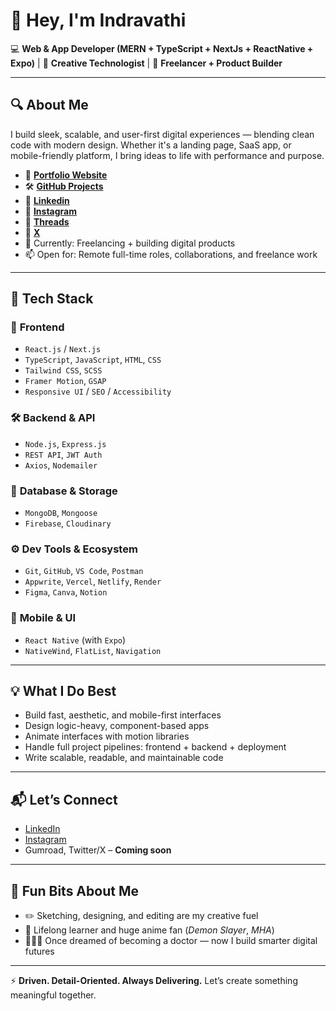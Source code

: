 # 👋 Hey, I'm Indravathi

💻 **Web & App Developer (MERN + TypeScript + NextJs + ReactNative + Expo)** | 🎨 **Creative Technologist** | 🚀 **Freelancer + Product Builder**

---

## 🔍 **About Me**

I build sleek, scalable, and user-first digital experiences — blending clean code with modern design. Whether it's a landing page, SaaS app, or mobile-friendly platform, I bring ideas to life with performance and purpose.

* 🔗 [**Portfolio Website**](https://indhu-hehhehe.vercel.app/)
* 🛠️ [**GitHub Projects**](https://github.com/Indhu248?tab=repositories)
* 🔗 [**Linkedin**](https://www.linkedin.com/in/indravathibotcha/)
* 🔗 [**Instagram**](https://www.instagram.com/indhu_hehhehe/)
* 🔗 [**Threads**](https://www.threads.com/@indhu_hehhehe)
* 🔗 [**X**](https://www.threads.com/@indhu_hehhehe)
* 🌱 Currently: Freelancing + building digital products
* 📫 Open for: Remote full-time roles, collaborations, and freelance work

---

## 🧰 **Tech Stack**

### 🚀 **Frontend**

* `React.js` / `Next.js`
* `TypeScript`, `JavaScript`, `HTML`, `CSS`
* `Tailwind CSS`, `SCSS`
* `Framer Motion`, `GSAP`
* `Responsive UI` / `SEO` / `Accessibility`

### 🛠️ **Backend & API**

* `Node.js`, `Express.js`
* `REST API`, `JWT Auth`
* `Axios`, `Nodemailer`

### 🧠 **Database & Storage**

* `MongoDB`, `Mongoose`
* `Firebase`, `Cloudinary`

### ⚙️ **Dev Tools & Ecosystem**

* `Git`, `GitHub`, `VS Code`, `Postman`
* `Appwrite`, `Vercel`, `Netlify`, `Render`
* `Figma`, `Canva`, `Notion`

### 📱 **Mobile & UI**

* `React Native` (with `Expo`)
* `NativeWind`, `FlatList`, `Navigation`

---

## 💡 **What I Do Best**

* Build fast, aesthetic, and mobile-first interfaces
* Design logic-heavy, component-based apps
* Animate interfaces with motion libraries
* Handle full project pipelines: frontend + backend + deployment
* Write scalable, readable, and maintainable code

---

## 📬 **Let’s Connect**

* [LinkedIn](https://www.linkedin.com/in/botchaindravathi)
* [Instagram](https://www.instagram.com/indhu_hehhehe/)
* Gumroad, Twitter/X – **Coming soon**

---

## 🎉 **Fun Bits About Me**

* ✏️ Sketching, designing, and editing are my creative fuel
* 🧠 Lifelong learner and huge anime fan (*Demon Slayer*, *MHA*)
* 👩🏻‍💻 Once dreamed of becoming a doctor — now I build smarter digital futures

---

⚡ **Driven. Detail-Oriented. Always Delivering.**
Let’s create something meaningful together.

